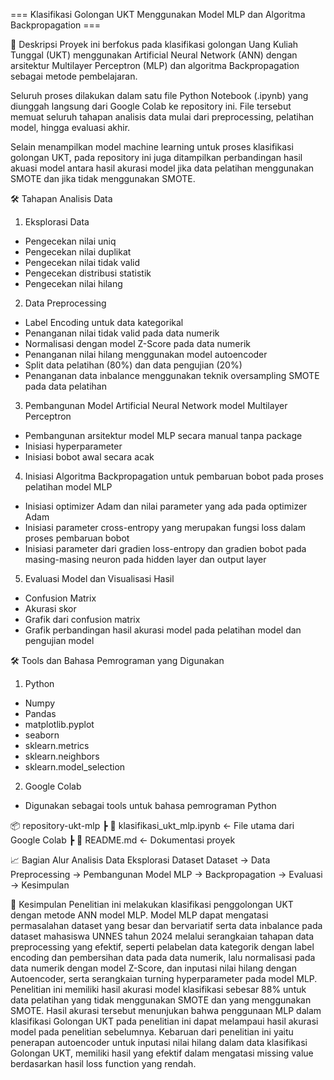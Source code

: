 === Klasifikasi Golongan UKT Menggunakan Model MLP dan Algoritma Backpropagation ===

📖 Deskripsi
Proyek ini berfokus pada klasifikasi golongan Uang Kuliah Tunggal (UKT) menggunakan Artificial Neural Network (ANN) dengan arsitektur Multilayer Perceptron (MLP) dan algoritma Backpropagation sebagai metode pembelajaran.

Seluruh proses dilakukan dalam satu file Python Notebook (.ipynb) yang diunggah langsung dari Google Colab ke repository ini. File tersebut memuat seluruh tahapan analisis data mulai dari preprocessing, pelatihan model, hingga evaluasi akhir.

Selain menampilkan model machine learning untuk proses klasifikasi golongan UKT, pada repository ini juga ditampilkan perbandingan hasil akuasi model antara hasil akurasi model jika data pelatihan menggunakan SMOTE dan jika tidak menggunakan SMOTE.

🛠️ Tahapan Analisis Data
1. Eksplorasi Data
  * Pengecekan nilai uniq
  * Pengecekan nilai duplikat
  * Pengecekan nilai tidak valid
  * Pengecekan distribusi statistik
  * Pengecekan nilai hilang
2. Data Preprocessing
  * Label Encoding untuk data kategorikal
  * Penanganan nilai tidak valid pada data numerik
  * Normalisasi dengan model Z-Score pada data numerik
  * Penanganan nilai hilang menggunakan model autoencoder
  * Split data pelatihan (80%) dan data pengujian (20%)
  * Penanganan data inbalance menggunakan teknik oversampling SMOTE pada data pelatihan
3. Pembangunan Model Artificial Neural Network model Multilayer Perceptron
  * Pembangunan arsitektur model MLP secara manual tanpa package
  * Inisiasi hyperparameter
  * Inisiasi bobot awal secara acak
4. Inisiasi Algoritma Backpropagation untuk pembaruan bobot pada proses pelatihan model MLP
  * Inisiasi optimizer Adam dan nilai parameter yang ada pada optimizer Adam
  * Inisiasi parameter cross-entropy yang merupakan fungsi loss dalam proses pembaruan bobot
  * Inisiasi parameter dari gradien loss-entropy dan gradien bobot pada masing-masing neuron pada hidden layer dan output layer
5. Evaluasi Model dan Visualisasi Hasil
  * Confusion Matrix
  * Akurasi skor
  * Grafik dari confusion matrix
  * Grafik perbandingan hasil akurasi model pada pelatihan model dan pengujian model

🛠️ Tools dan Bahasa Pemrograman yang Digunakan
1. Python
  * Numpy
  * Pandas
  * matplotlib.pyplot
  * seaborn
  * sklearn.metrics
  * sklearn.neighbors
  * sklearn.model_selection
2. Google Colab
  * Digunakan sebagai tools untuk bahasa pemrograman Python

📦 repository-ukt-mlp
 ┣ 📜 klasifikasi_ukt_mlp.ipynb   ← File utama dari Google Colab
 ┣ 📜 README.md                   ← Dokumentasi proyek

📈 Bagian Alur Analisis Data
Eksplorasi Dataset Dataset → Data Preprocessing → Pembangunan Model MLP → Backpropagation → Evaluasi → Kesimpulan

📜 Kesimpulan
Penelitian ini melakukan klasifikasi penggolongan UKT dengan metode ANN model MLP. Model MLP dapat mengatasi permasalahan dataset yang besar dan bervariatif serta data inbalance pada dataset mahasiswa UNNES tahun 2024 melalui serangkaian tahapan data preprocessing yang efektif, seperti pelabelan data kategorik dengan label encoding dan pembersihan data pada data numerik, lalu normalisasi pada data numerik dengan model Z-Score, dan inputasi nilai hilang dengan Autoencoder, serta serangkaian turning hyperparameter pada model MLP. Penelitian ini memiliki hasil akurasi model klasifikasi sebesar 88% untuk data pelatihan yang tidak menggunakan SMOTE dan yang menggunakan SMOTE. Hasil akurasi tersebut menunjukan bahwa penggunaan MLP dalam klasifikasi Golongan UKT pada penelitian ini dapat melampaui hasil akurasi model pada penelitian sebelumnya. Kebaruan dari penelitian ini yaitu penerapan autoencoder untuk inputasi nilai hilang dalam data klasifikasi Golongan UKT, memiliki hasil yang efektif dalam mengatasi missing value berdasarkan hasil loss function yang rendah.
